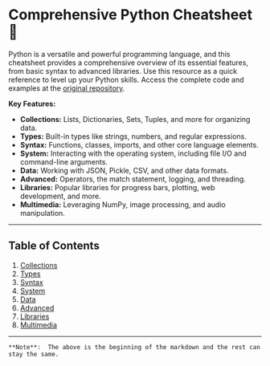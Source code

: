 # Comprehensive Python Cheatsheet 🔗

Python is a versatile and powerful programming language, and this cheatsheet provides a comprehensive overview of its essential features, from basic syntax to advanced libraries.  Use this resource as a quick reference to level up your Python skills. Access the complete code and examples at the [original repository](https://github.com/gto76/python-cheatsheet).

**Key Features:**

*   **Collections:**  Lists, Dictionaries, Sets, Tuples, and more for organizing data.
*   **Types:**  Built-in types like strings, numbers, and regular expressions.
*   **Syntax:**  Functions, classes, imports, and other core language elements.
*   **System:**  Interacting with the operating system, including file I/O and command-line arguments.
*   **Data:**  Working with JSON, Pickle, CSV, and other data formats.
*   **Advanced:**  Operators, the match statement, logging, and threading.
*   **Libraries:**  Popular libraries for progress bars, plotting, web development, and more.
*   **Multimedia:** Leveraging NumPy, image processing, and audio manipulation.

---

## Table of Contents

1.  [Collections](#collections)
2.  [Types](#types)
3.  [Syntax](#syntax)
4.  [System](#system)
5.  [Data](#data)
6.  [Advanced](#advanced)
7.  [Libraries](#libraries)
8.  [Multimedia](#multimedia)
---
```
**Note**:  The above is the beginning of the markdown and the rest can stay the same.